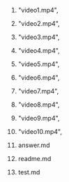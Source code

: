 1. "video1.mp4",
2. "video2.mp4",
3. "video3.mp4",
4. "video4.mp4",
5. "video5.mp4",
6. "video6.mp4",
7. "video7.mp4",
8. "video8.mp4",
9. "video9.mp4",
10. "video10.mp4",

1. answer.md
2. readme.md
3. test.md
